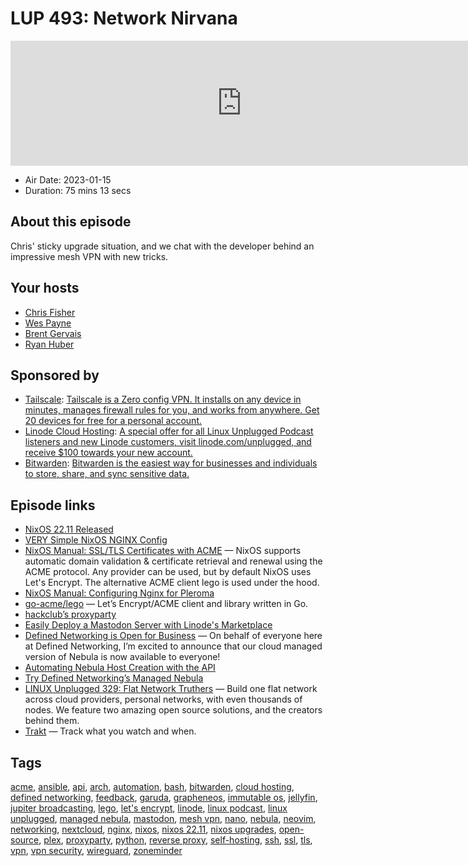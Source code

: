 # LUP 493: Network Nirvana

<iframe src="https://player.fireside.fm/v2/RUkczH-V+7J6e75pK?theme=dark" width="740" height="200" frameborder="0" scrolling="no"></iframe>

* Air Date: 2023-01-15
* Duration: 75 mins 13 secs

## About this episode

Chris' sticky upgrade situation, and we chat with the developer behind an impressive mesh VPN with new tricks.

## Your hosts
* [Chris Fisher](https://linuxunplugged.com/hosts/chrislas)
* [Wes Payne](https://linuxunplugged.com/hosts/wes)
* [Brent Gervais](https://linuxunplugged.com/hosts/brent)
* [Ryan Huber](https://linuxunplugged.com/guests/ryanhuber)

## Sponsored by

  * [Tailscale](http://tailscale.com/): [Tailscale is a Zero config VPN. It installs on any device in minutes, manages firewall rules for you, and works from anywhere. Get 20 devices for free for a personal account. ](http://tailscale.com/)
  * [Linode Cloud Hosting](https://linode.com/unplugged): [A special offer for all Linux Unplugged Podcast listeners and new Linode customers, visit linode.com/unplugged, and receive $100 towards your new account. ](https://linode.com/unplugged)
  * [Bitwarden](https://bitwarden.com/linux): [Bitwarden is the easiest way for businesses and individuals to store, share, and sync sensitive data.](https://bitwarden.com/linux)



## Episode links

  * [NixOS 22.11 Released](https://discourse.nixos.org/t/nixos-22-11-released/23637 "NixOS 22.11 Released")
  * [VERY Simple NixOS NGINX Config](https://paste.docs.lol/code/SuitesSacrosanctness "VERY Simple NixOS NGINX Config")
  * [NixOS Manual: SSL/TLS Certificates with ACME](https://nixos.org/manual/nixos/stable/index.html#module-security-acme "NixOS Manual: SSL/TLS Certificates with ACME") — NixOS supports automatic domain validation & certificate retrieval and renewal using the ACME protocol. Any provider can be used, but by default NixOS uses Let's Encrypt. The alternative ACME client lego is used under the hood.
  * [NixOS Manual: Configuring Nginx for Pleroma](https://nixos.org/manual/nixos/stable/index.html#module-services-pleroma-nginx "NixOS Manual: Configuring Nginx for Pleroma")
  * [go-acme/lego](https://github.com/go-acme/lego "go-acme/lego") — Let’s Encrypt/ACME client and library written in Go.
  * [hackclub’s proxyparty](https://github.com/hackclub/proxyparty "hackclub’s proxyparty")
  * [Easily Deploy a Mastodon Server with Linode's Marketplace](https://www.linode.com/blog/devops/mastodon-server-linode-marketplace/ "Easily Deploy a Mastodon Server with Linode's Marketplace")
  * [Defined Networking is Open for Business](https://www.defined.net/blog/open-for-business/ "Defined Networking is Open for Business") — On behalf of everyone here at Defined Networking, I’m excited to announce that our cloud managed version of Nebula is now available to everyone!
  * [Automating Nebula Host Creation with the API](https://docs.defined.net/guides/automating-host-creation/ "Automating Nebula Host Creation with the API")
  * [Try Defined Networking’s Managed Nebula](https://admin.defined.net/signup "Try Defined Networking’s Managed Nebula")
  * [LINUX Unplugged 329: Flat Network Truthers](https://linuxunplugged.com/329 "LINUX Unplugged 329: Flat Network Truthers") — Build one flat network across cloud providers, personal networks, with even thousands of nodes. We feature two amazing open source solutions, and the creators behind them.
  * [Trakt](https://trakt.tv/ "Trakt") — Track what you watch and when.



## Tags

[acme](https://linuxunplugged.com/tags/acme), [ansible](https://linuxunplugged.com/tags/ansible), [api](https://linuxunplugged.com/tags/api), [arch](https://linuxunplugged.com/tags/arch), [automation](https://linuxunplugged.com/tags/automation), [bash](https://linuxunplugged.com/tags/bash), [bitwarden](https://linuxunplugged.com/tags/bitwarden), [cloud hosting](https://linuxunplugged.com/tags/cloud%20hosting), [defined networking](https://linuxunplugged.com/tags/defined%20networking), [feedback](https://linuxunplugged.com/tags/feedback), [garuda](https://linuxunplugged.com/tags/garuda), [grapheneos](https://linuxunplugged.com/tags/grapheneos), [immutable os](https://linuxunplugged.com/tags/immutable%20os), [jellyfin](https://linuxunplugged.com/tags/jellyfin), [jupiter broadcasting](https://linuxunplugged.com/tags/jupiter%20broadcasting), [lego](https://linuxunplugged.com/tags/lego), [let's encrypt](https://linuxunplugged.com/tags/let's%20encrypt), [linode](https://linuxunplugged.com/tags/linode), [linux podcast](https://linuxunplugged.com/tags/linux%20podcast), [linux unplugged](https://linuxunplugged.com/tags/linux%20unplugged), [managed nebula](https://linuxunplugged.com/tags/managed%20nebula), [mastodon](https://linuxunplugged.com/tags/mastodon), [mesh vpn](https://linuxunplugged.com/tags/mesh%20vpn), [nano](https://linuxunplugged.com/tags/nano), [nebula](https://linuxunplugged.com/tags/nebula), [neovim](https://linuxunplugged.com/tags/neovim), [networking](https://linuxunplugged.com/tags/networking), [nextcloud](https://linuxunplugged.com/tags/nextcloud), [nginx](https://linuxunplugged.com/tags/nginx), [nixos](https://linuxunplugged.com/tags/nixos), [nixos 22.11](https://linuxunplugged.com/tags/nixos%2022.11), [nixos upgrades](https://linuxunplugged.com/tags/nixos%20upgrades), [open-source](https://linuxunplugged.com/tags/open-source), [plex](https://linuxunplugged.com/tags/plex), [proxyparty](https://linuxunplugged.com/tags/proxyparty), [python](https://linuxunplugged.com/tags/python), [reverse proxy](https://linuxunplugged.com/tags/reverse%20proxy), [self-hosting](https://linuxunplugged.com/tags/self-hosting), [ssh](https://linuxunplugged.com/tags/ssh), [ssl](https://linuxunplugged.com/tags/ssl), [tls](https://linuxunplugged.com/tags/tls), [vpn](https://linuxunplugged.com/tags/vpn), [vpn security](https://linuxunplugged.com/tags/vpn%20security), [wireguard](https://linuxunplugged.com/tags/wireguard), [zoneminder](https://linuxunplugged.com/tags/zoneminder)